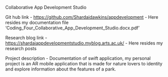 Collaborative App Development Studio

Git hub link -  https://github.com/Shardaidawkins/appdevelopment - Here resides my documentation file ‘Coding_Four_Collaborative_App_Development_Studio.docx.pdf’

Research blog link - https://shardaiappdevelopmentstudio.myblog.arts.ac.uk/ - Here resides my research posts

Project description - Documentation of swift application, my personal project is an AR mobile application that is made for nature lovers to identity and explore information about the features of a park.



